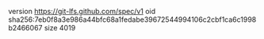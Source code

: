 version https://git-lfs.github.com/spec/v1
oid sha256:7eb0f8a3e986a44bfc68a1fedabe39672544994106c2cbf1ca6c1998b2466067
size 4019

